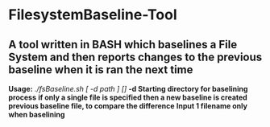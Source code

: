 # FilesystemBaseline-Tool
## A tool written in BASH which baselines a File System and then reports changes to the previous baseline when it is ran the next time
 **Usage:** *./fsBaseline.sh [ -d path ] <file1> [<file2>]*
**-d Starting directory for baselining process** 
**<file1> if only a single file is specified then a new baseline is created**
**<file2> previous baseline file, to compare the difference**
**Input 1 filename only when baselining**
